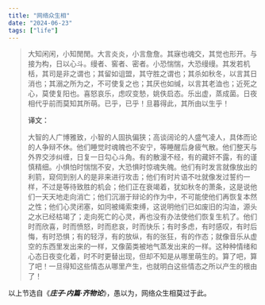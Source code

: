 ```yaml
---
title: "网络众生相"
date: "2024-06-23"
tags: ["life"]
---
```


> 大知闲闲，小知閒閒。大言炎炎，小言詹詹。其寐也魂交，其觉也形开。与接为构，日以心斗。缦者、窖者、密者。小恐惴惴，大恐缦缦。其发若机栝，其司是非之谓也；其留如诅盟，其守胜之谓也；其杀如秋冬，以言其日消也；其溺之所为之，不可使复之也；其厌也如缄，以言其老洫也；近死之心，莫使复阳也。喜怒哀乐，虑叹变慹，姚佚启态。乐出虚，蒸成菌。日夜相代乎前而莫知其所萌。已乎，已乎！旦暮得此，其所由以生乎！
>
> **译文：**
>
> 大智的人广博雅致，小智的人固执偏狭；高谈阔论的人盛气凌人，具体而论的人争辩不休。他们睡觉时魂魄也不安宁，等睡醒后身疲气散。他们整天与外界交涉纠缠，日复一日勾心斗角。有的散漫不经，有的藏奸不露，有的谨慎精细。小惧怕时惴惴不安，大恐惧时惊魂失魄。他们有时发言就像放出的利箭，窥伺到别人的是非来进行攻击；他们有时片语不吐就像发过誓约一样，不过是等待致胜的机会；他们正在衰竭着，犹如秋冬的萧条，这是说他们一天天地走向消亡；他们沉溺于辩论的作为中，不可能使他们再恢复本然之性；他们心灵闭塞，如同被绳索束缚，这说明他们已如废旧的沟洫，源头之水已经枯竭了；走向死亡的心灵，再也没有办法使他们恢复生机了。他们时而欣喜，时而愤怒，时而悲哀，时而快乐；有时多虑，有时感叹，有时后悔，有时恐惧；有的轻浮，有的放纵，有的张狂，有的作态；就像音乐从虚空的东西里发出来的一样，又像菌类被地气蒸发出来的一样。这种种情绪和心态日夜变化着，时不时更替出现，但却不知是从哪里萌生的。算了吧，算了吧！一旦得知这些情态从哪里产生，也就明白这些情态之所以产生的根由了！

以上节选自《**_庄子·内篇·齐物论_**》，愚以为，网络众生相莫过于此。
